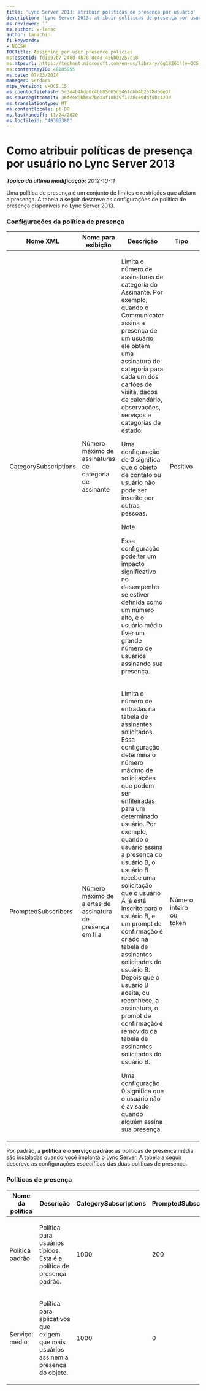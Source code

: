 ```yaml
---
title: 'Lync Server 2013: atribuir políticas de presença por usuário'
description: 'Lync Server 2013: atribuir políticas de presença por usuário.'
ms.reviewer: ''
ms.author: v-lanac
author: lanachin
f1.keywords:
- NOCSH
TOCTitle: Assigning per-user presence policies
ms:assetid: fd1097b7-248d-4b78-8c43-456b03257c18
ms:mtpsurl: https://technet.microsoft.com/en-us/library/Gg182614(v=OCS.15)
ms:contentKeyID: 48185955
ms.date: 07/23/2014
manager: serdars
mtps_version: v=OCS.15
ms.openlocfilehash: 5c3d4b4bda0c4bb85065d546fdbb4b2578db0e3f
ms.sourcegitcommit: 36fee89bb887bea4f18b19f17a8c69daf5bc423d
ms.translationtype: MT
ms.contentlocale: pt-BR
ms.lasthandoff: 11/24/2020
ms.locfileid: "49390380"
---
```

# <a name="assigning-per-user-presence-policies-in-lync-server-2013"></a>Como atribuir políticas de presença por usuário no Lync Server 2013

<div data-xmlns="http://www.w3.org/1999/xhtml">

<div class="topic" data-xmlns="http://www.w3.org/1999/xhtml" data-msxsl="urn:schemas-microsoft-com:xslt" data-cs="https://msdn.microsoft.com/">

<div data-asp="https://msdn2.microsoft.com/asp">



</div>

<div id="mainSection">

<div id="mainBody">

<span> </span>

_**Tópico da última modificação:** 2012-10-11_

Uma política de presença é um conjunto de limites e restrições que afetam a presença. A tabela a seguir descreve as configurações de política de presença disponíveis no Lync Server 2013.

### <a name="presence-policy-settings"></a>Configurações da política de presença

<table>
<colgroup>
<col style="width: 20%" />
<col style="width: 20%" />
<col style="width: 20%" />
<col style="width: 20%" />
<col style="width: 20%" />
</colgroup>
<thead>
<tr class="header">
<th>Nome XML</th>
<th>Nome para exibição</th>
<th>Descrição</th>
<th>Tipo</th>
<th>Valor</th>
</tr>
</thead>
<tbody>
<tr class="odd">
<td><p>CategorySubscriptions</p></td>
<td><p>Número máximo de assinaturas de categoria de assinante</p></td>
<td><p>Limita o número de assinaturas de categoria do Assinante. Por exemplo, quando o Communicator assina a presença de um usuário, ele obtém uma assinatura de categoria para cada um dos cartões de visita, dados de calendário, observações, serviços e categorias de estado.</p>
<p>Uma configuração de 0 significa que o objeto de contato ou usuário não pode ser inscrito por outras pessoas.</p>
<div>

> [!NOTE]  
> Essa configuração pode ter um impacto significativo no desempenho se estiver definida como um número alto, e o usuário médio tiver um grande número de usuários assinando sua presença.


</div></td>
<td><p>Positivo</p></td>
<td><p>0-3000</p></td>
</tr>
<tr class="even">
<td><p>PromptedSubscribers</p></td>
<td><p>Número máximo de alertas de assinatura de presença em fila</p></td>
<td><p>Limita o número de entradas na tabela de assinantes solicitados. Essa configuração determina o número máximo de solicitações que podem ser enfileiradas para um determinado usuário. Por exemplo, quando o usuário assina a presença do usuário B, o usuário B recebe uma solicitação que o usuário A já está inscrito para o usuário B, e um prompt de confirmação é criado na tabela de assinantes solicitados do usuário B. Depois que o usuário B aceita, ou reconhece, a assinatura, o prompt de confirmação é removido da tabela de assinantes solicitados do usuário B.</p>
<p>Uma configuração 0 significa que o usuário não é avisado quando alguém assina sua presença.</p></td>
<td><p>Número inteiro ou token</p></td>
<td><p>0-500</p></td>
</tr>
</tbody>
</table>


Por padrão, a **política** e o **serviço padrão:** as políticas de presença média são instaladas quando você implanta o Lync Server. A tabela a seguir descreve as configurações específicas das duas políticas de presença.

### <a name="presence-policies"></a>Políticas de presença

<table>
<colgroup>
<col style="width: 25%" />
<col style="width: 25%" />
<col style="width: 25%" />
<col style="width: 25%" />
</colgroup>
<thead>
<tr class="header">
<th>Nome da política</th>
<th>Descrição</th>
<th>CategorySubscriptions</th>
<th>PromptedSubscribers</th>
</tr>
</thead>
<tbody>
<tr class="odd">
<td><p>Política padrão</p></td>
<td><p>Política para usuários típicos. Esta é a política de presença padrão.</p></td>
<td><p>1000</p></td>
<td><p>200</p></td>
</tr>
<tr class="even">
<td><p>Serviço: médio</p></td>
<td><p>Política para aplicativos que exigem que mais usuários assinem a presença do objeto.</p></td>
<td><p>1000</p></td>
<td><p>0</p></td>
</tr>
</tbody>
</table>


</div>

<span> </span>

</div>

</div>

</div>

